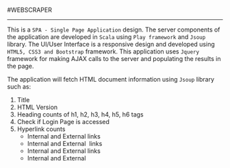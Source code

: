 #WEBSCRAPER
*******************************************

This is a ```SPA - Single Page Application``` design. The server components of the application are developed in ```Scala``` using ```Play framework``` and ```Jsoup``` library. The UI/User Interface is a responsive design and developed using ```HTML5, CSS3 and Bootstrap``` framework. This application uses ``Jquery`` framework for making AJAX calls to the server and populating the results in the page.

The application will fetch HTML document information using ```Jsoup``` library such as:
1. Title
2. HTML Version
3. Heading counts of h1, h2, h3, h4, h5, h6 tags
3. Check if Login Page is accessed
4. Hyperlink counts
	- Internal and External <a> links
	- Internal and External <img> links
	- Internal and External <link> links
	- Internal and External <script> links
	- Internal and External <mailto> links

##HEALTH CHECK OF LINKS
*********************

This application also performs health check of all the links in the HTML document whether it can be reachable from the application using
```JSsoup``` library. This operation is performed using ```Scala Futures``` through asynchronous calls performing many operations in parallel in an ```efficient and non-blocking``` way. A ```CountDownLatch``` is used to track the Future asynchronous operations and await for all the Future tasks to finish executing the tasks.

##JSOUP LIBRARY
**************

- Jsoup implements the WHATWG HTML5 specification, and parses HTML to the same DOM as modern browsers do.
- Jsoup can scrape and parse HTML from a URL, file, or string
- Jsoup can find and extract data, using DOM traversal or CSS selectors
- Jsoup cab manipulate the HTML elements, attributes, and text
- Jsoup can clean user-submitted content against a safe white-list, to prevent XSS attacks
- Jspup can output tidy HTML

##KNOWN ISSUES AND LIMITATIONS
****************************

The limitations of the application can be attributed to the limitations of the JSOUP library implementation.

- Too many HTTP Redirects (302) may be failed in some cases
- GIF images are not reachable in most of the cases
- PNG images are not reachable in some cases
- Download links such as zip or tar or gzip files cannot be reached due to unsupported mime type in Jsoup library.
- Documents and file formats such as ```pdf|doc|docx|ppt|pptx|xls|xlsx|epub|odt|odp|ods|swx|ps|rtf|txt|djvu|djv|zip|gzip|tar|gz|rar|bz2|z|
tiff|tif|swf|bmp|php|asp|jsp``` are not supported

##IDE SUPPORT
***********
The code is written using ```IntelliJ IDEA Community Edition 2016.1.2```

##HOW TO BUILD AND RUN THE APPLICATION
************************************

This application uses SBT (SIMPLE BUILD TOOL) to build and run the application.

The application can build as follows:

1. Download and install [Scala] (https://www.scala-lang.org/download/)
2. Download and install [SBT] (http://www.scala-sbt.org/download.html)
3. Unzip the webscraper.zip file
4. Navigate to project root directory i.e. webscraper
5. Please enter ```sbt compile``` from the command line to compile the source files.
6. Please enter ```sbt run``` from the command line to start and run the Play Server on port 9000
7. Open a browser and enter http://localhost:9000
8. Please enter website address in http(s) protocol

##HOW TO CLEAN THE BUILD
**********************

Pleas enter ```sbt clean``` from the command line from the root directory of the project.

